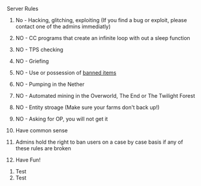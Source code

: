 Server Rules

1.  No - Hacking, glitching, exploiting (If you find a bug or exploit, please contact one of the admins immediatly)

2.  NO - CC programs that create an infinite loop with out a sleep function

3.  NO - TPS checking

4.  NO - Griefing

5.  NO - Use or possession of [banned items](http://goo.gl/GUoQOw) 

6.  NO - Pumping in the Nether

7.  NO - Automated mining in the Overworld, The End or The Twilight Forest

8.  NO - Entity stroage (Make sure your farms don't back up!)

9.  NO - Asking for OP, you will not get it

10. Have common sense

11. Admins hold the right to ban users on a case by case basis if any of these rules are broken

12. Have Fun!

<ol>
  <li> Test </li>
  <li> Test </li>
</ol>
